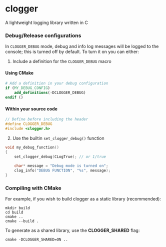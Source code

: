# clogger
A lightweight logging library written in C
### Debug/Release configurations
In `CLOGGER_DEBUG` mode, debug and info log messages will be logged to the console; this is turned off by default. To turn it on you can either:
1. Include a definition for the `CLOGGER_DEBUG` macro
#### Using CMake
```cmake
# Add a definition in your debug configuration
if (MY_DEBUG_CONFIG)
    add_definitions(-DCLOGGER_DEBUG)
endif ()
```
#### Within your source code
```c
// Define before including the header
#define CLOGGER_DEBUG
#include <clogger.h>
```
2. Use the builtin `set_clogger_debug()` function
```c
void my_debug_function()
{
    set_clogger_debug(CLogTrue); // or 1/true
    
    char* message = "Debug mode is turned on";
    clog_info("DEBUG FUNCTION", "%s", message);
}
```
### Compiling with CMake
For example, if you wish to build clogger as a static library (recommended):
```shell
mkdir build
cd build
cmake ..
cmake --build .
```
To generate as a shared library, use the **CLOGGER_SHARED** flag:
```shell
cmake -DCLOGGER_SHARED=ON ..
```
